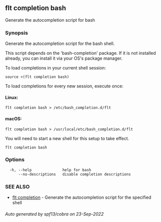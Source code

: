 ## flt completion bash

Generate the autocompletion script for bash

### Synopsis

Generate the autocompletion script for the bash shell.

This script depends on the 'bash-completion' package.
If it is not installed already, you can install it via your OS's package manager.

To load completions in your current shell session:

	source <(flt completion bash)

To load completions for every new session, execute once:

#### Linux:

	flt completion bash > /etc/bash_completion.d/flt

#### macOS:

	flt completion bash > /usr/local/etc/bash_completion.d/flt

You will need to start a new shell for this setup to take effect.


```
flt completion bash
```

### Options

```
  -h, --help              help for bash
      --no-descriptions   disable completion descriptions
```

### SEE ALSO

* [flt completion](flt_completion.md)	 - Generate the autocompletion script for the specified shell

###### Auto generated by spf13/cobra on 23-Sep-2022
